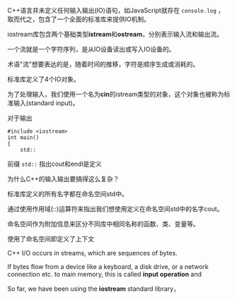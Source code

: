 C++语言并未定义任何输入输出(IO)语句，如JavaScript就存在 `console.log` ，取而代之，包含了一个全面的标准库来提供IO机制。

iostream库包含两个基础类型**istream**和**ostream**，分别表示输入流和输出流。

一个流就是一个字符序列，是从IO设备读出或写入IO设备的。

术语"流"想要表达的是，随着时间的推移，字符是顺序生成或消耗的。

标准库定义了4个IO对象。

为了处理输入，我们使用一个名为**cin**的istream类型的对象，这个对象也被称为标准输入(standard input)。

对于输出

    #include <iostream>
    int main()
    {
        std::

前缀 `std::` 指出cout和endl是定义

为什么C++的输入输出要搞得这么复杂？

标准库定义的所有名字都在命名空间std中。

通过使用作用域(::)运算符来指出我们想使用定义在命名空间std中的名字cout。

命名空间作为附加信息来区分不同库中相同名称的函数、类、变量等。

使用了命名空间即定义了上下文

C++ I/O occurs in streams, which are sequences of bytes.

If bytes flow from a device like a keyboard, a disk drive, or a network connection etc. to main memory, this is called **input operation** and  

So far, we have been using the **iostream** standard library，